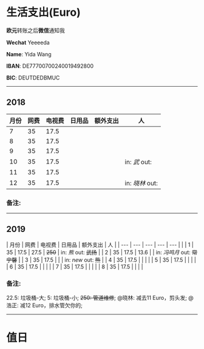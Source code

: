 # 生活支出(Euro)

**欧元**转账之后**微信**通知我

**Wechat** Yeeeeda 

**Name**: Yida Wang

**IBAN**: DE77700700240019492800

**BIC**: DEUTDEDBMUC


------

## 2018

| 月份 | 网费 | 电视费 | 日用品 | 额外支出 | 人 |
| --- | --- | --- | --- | --- | --- |
| 7 | 35 | 17.5 |  |  |  |
| 8 | 35 | 17.5 |  |  |  |
| 9 | 35 | 17.5 |  |  |  |
| 10 | 35 | 17.5 |  |  | in: *武* out: |
| 11 | 35 | 17.5 |  |  |  |
| 12 | 35 | 17.5 |  |  | in: *晓林* out: |

### 备注:


------

## 2019

| 月份 | 网费 | 电视费 | 日用品 | 额外支出 | 人 |
| --- | --- | --- | --- | --- |  |
| 1 | 35 | 17.5 | 27.5 | ~~250~~ | in: *熊* out: ~~武扬~~ |
| 2 | 35 | 17.5 | 13.6 |  | in: *冯鸣月* out: ~~常宁馨~~ |
| 3 | 35 | 17.5 |  |  | in: *new* out: ~~熊~~ |
| 4 | 35 | 17.5 |  |  |  |
| 5 | 35 | 17.5 |  |  |  |
| 6 | 35 | 17.5 |  |  |  |
| 7 | 35 | 17.5 |  |  |  |
| 8 | 35 | 17.5 |  |  |  |

### 备注:
22.5: 垃圾桶-大;
5: 垃圾桶-小;
~~250: 管道维修~~;
@晓林: 减去11 Euro，剪头发;
@浩正: 减12 Euro，排水管欠你的;

------

# 值日

